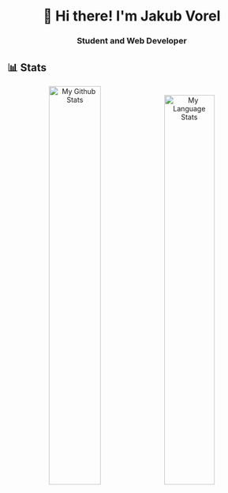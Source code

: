 <h1 align="center">👋 Hi there! I'm Jakub Vorel</h1>

<h3 align="center">
  <b>Student and Web Developer</b>
</h3>

## 📊 Stats

<p align="center">
  <img src="https://github-readme-stats.vercel.app/api?username=jacobv-dev&show_icons=true&theme=react&include_all_commits=true" alt="My Github Stats" width="45.5%">
  
  <img src="https://github-readme-stats.vercel.app/api/top-langs/?username=jacobv-dev&layout=compact&theme=react" alt="My Language Stats" width="45%">
</p>